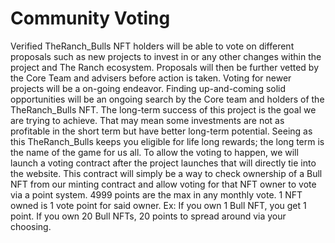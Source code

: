 # Community Voting

Verified TheRanch\_Bulls NFT holders will be able to vote on different proposals such as new projects to invest in or any other changes within the project and The Ranch ecosystem. Proposals will then be further vetted by the Core Team and advisers before action is taken. Voting for newer projects will be a on-going endeavor. Finding up-and-coming solid opportunities will be an ongoing search by the Core team and holders of the TheRanch\_Bulls NFT. The long-term success of this project is the goal we are trying to achieve. That may mean some investments are not as profitable in the short term but have better long-term potential. Seeing as this TheRanch\_Bulls keeps you eligible for life long rewards; the long term is the name of the game for us all. To allow the voting to happen, we will launch a voting contract after the project launches that will directly tie into the website. This contract will simply be a way to check ownership of a Bull NFT from our minting contract and allow voting for that NFT owner to vote via a point system. 4999 points are the max in any monthly vote. 1 NFT owned is 1 vote point for said owner. Ex: If you own 1 Bull NFT, you get 1 point. If you own 20 Bull NFTs, 20 points to spread around via your choosing.&#x20;
